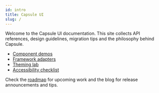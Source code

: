 ```yaml
---
id: intro
title: Capsule UI
slug: /
---
```


Welcome to the Capsule UI documentation. This site collects API references,
design guidelines, migration tips and the philosophy behind Capsule.

- [Component demos](components/)
- [Framework adapters](framework-adapters.md)
- [Theming lab](theming-lab)
- [Accessibility checklist](a11y-checklist.md)

Check the [roadmap](../ROADMAP.md) for upcoming work and the blog for release
announcements and tips.
